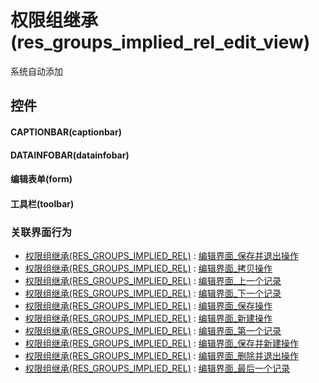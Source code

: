 # 权限组继承(res_groups_implied_rel_edit_view)  <!-- {docsify-ignore-all} -->


系统自动添加



## 控件
#### CAPTIONBAR(captionbar)
#### DATAINFOBAR(datainfobar)
#### 编辑表单(form)
#### 工具栏(toolbar)


### 关联界面行为
  * [权限组继承(RES_GROUPS_IMPLIED_REL)](module/base/res_groups_implied_rel) : [编辑界面_保存并退出操作](module/base/res_groups_implied_rel#界面行为)
  * [权限组继承(RES_GROUPS_IMPLIED_REL)](module/base/res_groups_implied_rel) : [编辑界面_拷贝操作](module/base/res_groups_implied_rel#界面行为)
  * [权限组继承(RES_GROUPS_IMPLIED_REL)](module/base/res_groups_implied_rel) : [编辑界面_上一个记录](module/base/res_groups_implied_rel#界面行为)
  * [权限组继承(RES_GROUPS_IMPLIED_REL)](module/base/res_groups_implied_rel) : [编辑界面_下一个记录](module/base/res_groups_implied_rel#界面行为)
  * [权限组继承(RES_GROUPS_IMPLIED_REL)](module/base/res_groups_implied_rel) : [编辑界面_保存操作](module/base/res_groups_implied_rel#界面行为)
  * [权限组继承(RES_GROUPS_IMPLIED_REL)](module/base/res_groups_implied_rel) : [编辑界面_新建操作](module/base/res_groups_implied_rel#界面行为)
  * [权限组继承(RES_GROUPS_IMPLIED_REL)](module/base/res_groups_implied_rel) : [编辑界面_第一个记录](module/base/res_groups_implied_rel#界面行为)
  * [权限组继承(RES_GROUPS_IMPLIED_REL)](module/base/res_groups_implied_rel) : [编辑界面_保存并新建操作](module/base/res_groups_implied_rel#界面行为)
  * [权限组继承(RES_GROUPS_IMPLIED_REL)](module/base/res_groups_implied_rel) : [编辑界面_删除并退出操作](module/base/res_groups_implied_rel#界面行为)
  * [权限组继承(RES_GROUPS_IMPLIED_REL)](module/base/res_groups_implied_rel) : [编辑界面_最后一个记录](module/base/res_groups_implied_rel#界面行为)

<script>
 const { createApp } = Vue
  createApp({
    data() {
      return {

      }
    }
  }).use(ElementPlus).mount('#app')
</script>